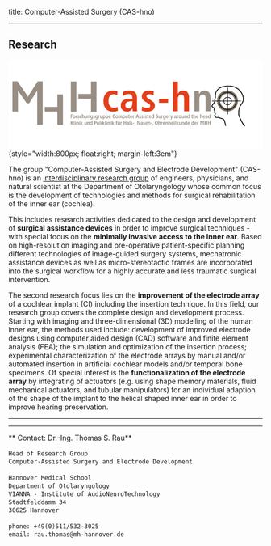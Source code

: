 title: Computer-Assisted Surgery (CAS-hno)

- - - 

## Research

![cash-logo](majdani/cas-h.png){style="width:800px; float:right; margin-left:3em"}

The group "Computer-Assisted Surgery and Electrode Development" (CAS-hno) is an [interdisciplinary research group](majdani/staff.html "Staff") of engineers, physicians, and natural scientist at the Department of Otolaryngology whose common focus is the development of technologies and methods for surgical rehabilitation of the inner ear (cochlea). 

This includes research activities dedicated to the design and development of **surgical assistance devices** in order to improve surgical techniques - with special focus on the **minimally invasive access to the inner ear**. Based on high-resolution imaging and pre-operative patient-specific planning different technologies of image-guided surgery systems, mechatronic assistance devices as well as micro-stereotactic frames are incorporated into the surgical workflow for a highly accurate and less traumatic surgical intervention. 

The second  research focus lies on the **improvement of the electrode array** of a cochlear implant (CI) including the insertion technique. In this field, our research group covers the complete design and development process. Starting with imaging and three-dimensional (3D) modelling of the human inner ear, the methods used include: development of improved electrode designs using computer aided design (CAD) software and finite element analysis (FEA); the simulation and optimization of the insertion process; experimental characterization of the electrode arrays by manual and/or automated insertion in artificial cochlear models and/or temporal bone specimens. Of special interest is the **functionalization of the electrode array** by integrating of actuators (e.g. using shape memory materials, fluid mechanical actuators, and tubular manipulators) for an individual adaption of the shape of the implant to the helical shaped inner ear in order to improve hearing preservation.  

- - - 


- - - 

** Contact: Dr.-Ing. Thomas S. Rau**

    Head of Research Group
    Computer-Assisted Surgery and Electrode Development
    
    Hannover Medical School
    Department of Otolaryngology
    VIANNA - Institute of AudioNeuroTechnology
    Stadtfelddamm 34
    30625 Hannover
    
    phone: +49(0)511/532-3025
    email: rau.thomas@mh-hannover.de



